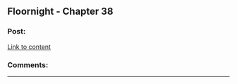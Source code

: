 ## Floornight - Chapter 38

### Post:

[Link to content](http://archiveofourown.org/works/2372021/chapters/7991700)

### Comments:

---

